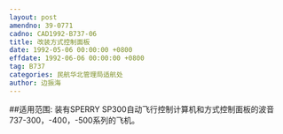 ```yaml
---
layout: post
amendno: 39-0771
cadno: CAD1992-B737-06
title: 改装方式控制面板
date: 1992-05-06 00:00:00 +0800
effdate: 1992-06-06 00:00:00 +0800
tag: B737
categories: 民航华北管理局适航处
author: 边振海
---
```


##适用范围:
装有SPERRY SP300自动飞行控制计算机和方式控制面板的波音737-300，-400，-500系列的飞机。

